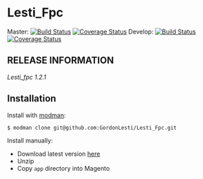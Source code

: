 Lesti_Fpc
=========

Master:
[![Build Status](https://travis-ci.org/GordonLesti/Lesti_Fpc.svg?branch=master)](https://travis-ci.org/GordonLesti/Lesti_Fpc)
[![Coverage Status](https://coveralls.io/repos/GordonLesti/Lesti_Fpc/badge.png?branch=master)](https://coveralls.io/r/GordonLesti/Lesti_Fpc?branch=master)
Develop:
[![Build Status](https://travis-ci.org/GordonLesti/Lesti_Fpc.svg?branch=develop)](https://travis-ci.org/GordonLesti/Lesti_Fpc)
[![Coverage Status](https://coveralls.io/repos/GordonLesti/Lesti_Fpc/badge.png?branch=develop)](https://coveralls.io/r/GordonLesti/Lesti_Fpc?branch=develop)

## RELEASE INFORMATION

*Lesti_fpc 1.2.1*

## Installation

Install with [modman](https://github.com/colinmollenhour/modman):

    $ modman clone git@github.com:GordonLesti/Lesti_Fpc.git

Install manually:

* Download latest version [here](https://github.com/GordonLesti/Lesti_Fpc/archive/master.zip)
* Unzip
* Copy `app` directory into Magento
